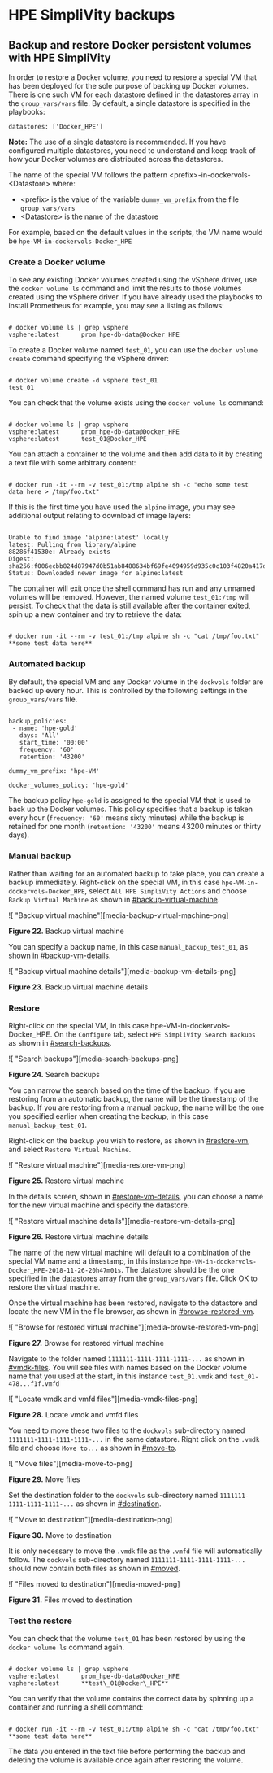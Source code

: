# HPE SimpliVity backups

## Backup and restore Docker persistent volumes with HPE SimpliVity

In order to restore a Docker volume, you need to restore a special VM that has been deployed for the sole purpose of backing up Docker volumes. There is one such VM for each datastore defined in the datastores array in the `group_vars/vars` file. By default, a single datastore is specified in the playbooks:

```
datastores: ['Docker_HPE']
```

**Note:** The use of a single datastore is recommended. If you have configured multiple datastores, you need to understand and keep track of how your Docker volumes are distributed across the datastores.

The name of the special VM follows the pattern \<prefix\>-in-dockervols-<Datastore\> where:

-   \<prefix\> is the value of the variable `dummy_vm_prefix` from the file `group_vars/vars`
-   \<Datastore\> is the name of the datastore

For example, based on the default values in the scripts, the VM name would be `hpe-VM-in-dockervols-Docker_HPE`

### Create a Docker volume

To see any existing Docker volumes created using the vSphere driver, use the `docker volume ls` command and limit the results to those volumes created using the vSphere driver. If you have already used the playbooks to install Prometheus for example, you may see a listing as follows:

```

# docker volume ls | grep vsphere
vsphere:latest      prom_hpe-db-data@Docker_HPE

```

To create a Docker volume named `test_01`, you can use the `docker volume create` command specifying the vSphere driver:

```

# docker volume create -d vsphere test_01
test_01

```

You can check that the volume exists using the `docker volume ls` command:

```

# docker volume ls | grep vsphere
vsphere:latest      prom_hpe-db-data@Docker_HPE
vsphere:latest      test_01@Docker_HPE

```

You can attach a container to the volume and then add data to it by creating a text file with some arbitrary content:

```

# docker run -it --rm -v test_01:/tmp alpine sh -c "echo some test data here > /tmp/foo.txt"

```

If this is the first time you have used the `alpine` image, you may see additional output relating to download of image layers:

```

Unable to find image 'alpine:latest' locally
latest: Pulling from library/alpine
88286f41530e: Already exists
Digest: sha256:f006ecbb824d87947d0b51ab8488634bf69fe4094959d935c0c103f4820a417d
Status: Downloaded newer image for alpine:latest

```

The container will exit once the shell command has run and any unnamed volumes will be removed. However, the named volume `test_01:/tmp` will persist. To check that the data is still available after the container exited, spin up a new container and try to retrieve the data:

```

# docker run -it --rm -v test_01:/tmp alpine sh -c "cat /tmp/foo.txt"	
**some test data here**

```

### Automated backup

By default, the special VM and any Docker volume in the `dockvols` folder are backed up every hour. This is controlled by the following settings in the `group_vars/vars` file.

```

backup_policies:
 - name: 'hpe-gold'
   days: 'All'
   start_time: '00:00'
   frequency: '60'
   retention: '43200'

dummy_vm_prefix: 'hpe-VM'

docker_volumes_policy: 'hpe-gold'

```

The backup policy `hpe-gold` is assigned to the special VM that is used to back up the Docker volumes. This policy specifies that a backup is taken every hour \(`frequency: '60'` means sixty minutes\) while the backup is retained for one month \(`retention: '43200'` means 43200 minutes or thirty days\).

### Manual backup

Rather than waiting for an automated backup to take place, you can create a backup immediately. Right-click on the special VM, in this case `hpe-VM-in-dockervols-Docker_HPE`, select `All HPE SimpliVity Actions` and choose `Backup Virtual Machine` as shown in [\#backup-virtual-machine](#backup-virtual-machine).

 ![ "Backup virtual machine"][media-backup-virtual-machine-png] 

**Figure 22.** Backup virtual machine

You can specify a backup name, in this case `manual_backup_test_01`, as shown in [\#backup-vm-details](#backup-vm-details).

 ![ "Backup virtual machine details"][media-backup-vm-details-png] 

**Figure 23.** Backup virtual machine details

### Restore

Right-click on the special VM, in this case hpe-VM-in-dockervols-Docker\_HPE. On the `Configure` tab, select `HPE SimpliVity Search Backups` as shown in [\#search-backups](#search-backups).

 ![ "Search backups"][media-search-backups-png] 

**Figure 24.** Search backups

You can narrow the search based on the time of the backup. If you are restoring from an automatic backup, the name will be the timestamp of the backup. If you are restoring from a manual backup, the name will be the one you specified earlier when creating the backup, in this case `manual_backup_test_01`.

Right-click on the backup you wish to restore, as shown in [\#restore-vm](#restore-vm), and select `Restore Virtual Machine`.

 ![ "Restore virtual machine"][media-restore-vm-png] 

**Figure 25.** Restore virtual machine

In the details screen, shown in [\#restore-vm-details](#restore-vm-details), you can choose a name for the new virtual machine and specify the datastore.

 ![ "Restore virtual machine details"][media-restore-vm-details-png] 

**Figure 26.** Restore virtual machine details

The name of the new virtual machine will default to a combination of the special VM name and a timestamp, in this instance `hpe-VM-in-dockervols-Docker_HPE-2018-11-26-20h47m01s`. The datastore should be the one specified in the datastores array from the `group_vars/vars` file. Click OK to restore the virtual machine.

Once the virtual machine has been restored, navigate to the datastore and locate the new VM in the file browser, as shown in [\#browse-restored-vm](#browse-restored-vm).

 ![ "Browse for restored virtual machine"][media-browse-restored-vm-png] 

**Figure 27.** Browse for restored virtual machine

Navigate to the folder named `1111111-1111-1111-1111-...` as shown in [\#vmdk-files](#vmdk-files). You will see files with names based on the Docker volume name that you used at the start, in this instance `test_01.vmdk` and `test_01-478...f1f.vmfd`

 ![ "Locate vmdk and vmfd files"][media-vmdk-files-png] 

**Figure 28.** Locate vmdk and vmfd files

You need to move these two files to the `dockvols` sub-directory named `1111111-1111-1111-1111-...` in the same datastore. Right click on the `.vmdk` file and choose `Move to...` as shown in [\#move-to](#move-to).

 ![ "Move files"][media-move-to-png] 

**Figure 29.** Move files

Set the destination folder to the `dockvols` sub-directory named `1111111-1111-1111-1111-...` as shown in [\#destination](#destination).

 ![ "Move to destination"][media-destination-png] 

**Figure 30.** Move to destination

It is only necessary to move the `.vmdk` file as the `.vmfd` file will automatically follow. The `dockvols` sub-directory named `1111111-1111-1111-1111-...` should now contain both files as shown in [\#moved](#moved).

 ![ "Files moved to destination"][media-moved-png] 

**Figure 31.** Files moved to destination

### Test the restore

You can check that the volume `test_01` has been restored by using the `docker volume ls` command again.

```

# docker volume ls | grep vsphere
vsphere:latest      prom_hpe-db-data@Docker_HPE
vsphere:latest      **test\_01@Docker\_HPE**

```

You can verify that the volume contains the correct data by spinning up a container and running a shell command:

```

# docker run -it --rm -v test_01:/tmp alpine sh -c "cat /tmp/foo.txt"
**some test data here**

```

The data you entered in the text file before performing the backup and deleting the volume is available once again after restoring the volume.
